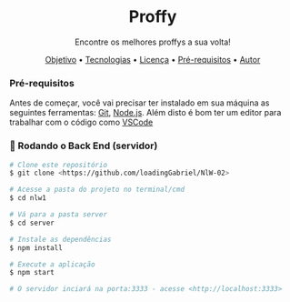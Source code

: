 <h1 align="center">Proffy</h1>
<p align="center">Encontre os melhores proffys a sua volta!</p>
<p align="center">
 <a href="">Objetivo</a> •
 <a href="">Tecnologias</a> • 
 <a href="">Licença</a> • 
 <a href="">Pré-requisitos</a> • 
 <a href="">Autor</a>
</p>

### Pré-requisitos

Antes de começar, você vai precisar ter instalado em sua máquina as seguintes ferramentas:
[Git](https://git-scm.com), [Node.js](https://nodejs.org/en/). 
Além disto é bom ter um editor para trabalhar com o código como [VSCode](https://code.visualstudio.com/)

### 🎲 Rodando o Back End (servidor)

```bash
# Clone este repositório
$ git clone <https://github.com/loadingGabriel/NlW-02>

# Acesse a pasta do projeto no terminal/cmd
$ cd nlw1

# Vá para a pasta server
$ cd server

# Instale as dependências
$ npm install

# Execute a aplicação 
$ npm start

# O servidor inciará na porta:3333 - acesse <http://localhost:3333>
```
